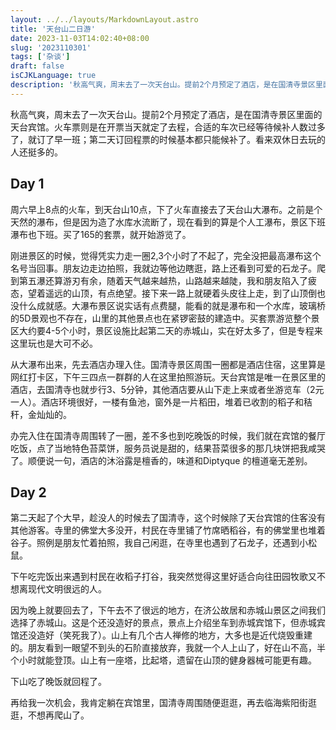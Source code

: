 ```yaml
---
layout: ../../layouts/MarkdownLayout.astro
title: '天台山二日游'
date: 2023-11-03T14:02:40+08:00
slug: '2023110301'
tags: ['杂谈']
draft: false
isCJKLanguage: true
description: '秋高气爽，周末去了一次天台山。提前2个月预定了酒店，是在国清寺景区里面的天台宾馆。火车票则是在开票当天就定了去程，合适的车次已经等待候补人数过多了，就订了早一班；第二天订回程票的时候基本都只能候补了。看来双休日去玩的人还挺多的。'
---
```


秋高气爽，周末去了一次天台山。提前2个月预定了酒店，是在国清寺景区里面的天台宾馆。火车票则是在开票当天就定了去程，合适的车次已经等待候补人数过多了，就订了早一班；第二天订回程票的时候基本都只能候补了。看来双休日去玩的人还挺多的。

## Day 1

周六早上8点的火车，到天台山10点，下了火车直接去了天台山大瀑布。之前是个天然的瀑布，但是因为造了水库水流断了，现在看到的算是个人工瀑布，景区下班瀑布也下班。买了165的套票，就开始游览了。

刚进景区的时候，觉得凭实力走一圈2,3个小时了不起了，完全没把最高瀑布这个名号当回事。朋友边走边拍照，我就边等他边瞎逛，路上还看到可爱的石龙子。爬到第五瀑还算游刃有余，随着天气越来越热，山路越来越陡，我和朋友陷入了疲态，望着遥远的山顶，有点绝望。接下来一路上就硬着头皮往上走，到了山顶倒也没什么成就感。大瀑布景区说实话有点费腿，能看的就是瀑布和一个水库，玻璃桥的5D景观也不存在，山里的其他景点也在紧锣密鼓的建造中。买套票游览整个景区大约要4-5个小时，景区设施比起第二天的赤城山，实在好太多了，但是专程来这里玩也是大可不必。

从大瀑布出来，先去酒店办理入住。国清寺景区周围一圈都是酒店住宿，这里算是网红打卡区，下午三四点一群群的人在这里拍照游玩。天台宾馆是唯一在景区里的酒店，去国清寺也就步行3、5分钟，其他酒店要从山下走上来或者坐游览车（2元一人）。酒店环境很好，一楼有鱼池，窗外是一片稻田，堆着已收割的稻子和秸秆，金灿灿的。

办完入住在国清寺周围转了一圈，差不多也到吃晚饭的时候，我们就在宾馆的餐厅吃饭，点了当地特色苔菜饼，服务员说是甜的，结果苔菜很多的那几块饼把我咸哭了。顺便说一句，酒店的沐浴露是檀香的，味道和Diptyque 的檀道毫无差别。

## Day 2

第二天起了个大早，趁没人的时候去了国清寺，这个时候除了天台宾馆的住客没有其他游客。寺里的佛堂大多没开，村民在寺里铺了竹席晒稻谷，有的佛堂里也堆着谷子。照例是朋友忙着拍照，我自己闲逛，在寺里也遇到了石龙子，还遇到小松鼠。

下午吃完饭出来遇到村民在收稻子打谷，我突然觉得这里好适合向往田园牧歌又不想离现代文明很远的人。

因为晚上就要回去了，下午去不了很远的地方，在济公故居和赤城山景区之间我们选择了赤城山。这是个还没造好的景点，景点上介绍坐车到赤城宾馆下，但赤城宾馆还没造好（笑死我了）。山上有几个古人禅修的地方，大多也是近代烧毁重建的。朋友看到一眼望不到头的石阶直接放弃，我就一个人上山了，好在山不高，半个小时就能登顶。山上有一座塔，比起塔，遗留在山顶的健身器械可能更有趣。

下山吃了晚饭就回程了。

再给我一次机会，我肯定躺在宾馆里，国清寺周围随便逛逛，再去临海紫阳街逛逛，不想再爬山了。
